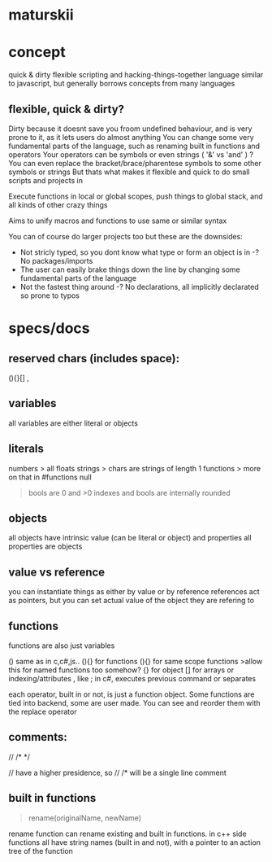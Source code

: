 # maturskii

# concept
quick & dirty flexible scripting and hacking-things-together language
similar to javascript, but generally borrows concepts from many languages

## flexible, quick & dirty?

Dirty because it doesnt save you froom undefined behaviour, and is very prone to it, as it lets users do almost anything
You can change some very fundamental parts of the language, such as renaming built in functions and operators
Your operators can be symbols or even strings ( '&' vs 'and' )
?You can even replace the bracket/brace/pharentese symbols to some other symbols or strings
But thats what makes it flexible and quick to do small scripts and projects in

Execute functions in local or global scopes, push things to global stack, and all kinds of other crazy things

Aims to unify macros and functions to use same or similar syntax

You can of course do larger projects too but these are the downsides:
- Not stricly typed, so you dont know what type or form an object is in
-? No packages/imports
- The user can easily brake things down the line by changing some fundamental parts of the language
- Not the fastest thing around
-? No declarations, all implicitly declarated so prone to typos

# specs/docs

## reserved chars (includes space):
(){}[] ,

## variables
all variables are either literal or objects

## literals
numbers  > all floats
strings > chars are strings of length 1
functions > more on that in #functions
null
> bools are 0 and >0
> indexes and bools are internally rounded

## objects
all objects have intrinsic value (can be literal or object) and properties
all properties are objects

## value vs reference
you can instantiate things as either by value or by reference
references act as pointers, but you can set actual value of the object they are refering to

## functions
functions are also just variables

() same as in c,c#,js..
<identifier>(){} for functions
(){} for same scope functions >allow this for named functions too somehow?
{} for object
[] for arrays or indexing/attributes
, like ; in c#, executes previous command or separates

each operator, built in or not, is just a function object. Some functions are tied into backend, some are user made. You can see and reorder them with the replace operator


## comments:
// /\* \*/

// have a higher presidence, so // /\* will be a single line comment

## built in functions

> rename(originalName, newName)

rename function can rename existing and built in functions. in c++ side functions all have string names (built in and not), with a pointer to an action tree of the function
